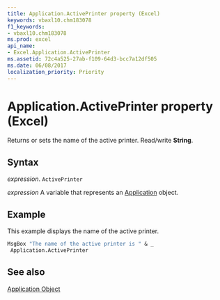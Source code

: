 ```yaml
---
title: Application.ActivePrinter property (Excel)
keywords: vbaxl10.chm183078
f1_keywords:
- vbaxl10.chm183078
ms.prod: excel
api_name:
- Excel.Application.ActivePrinter
ms.assetid: 72c4a525-27ab-f109-64d3-bcc7a12df505
ms.date: 06/08/2017
localization_priority: Priority
---
```



# Application.ActivePrinter property (Excel)

Returns or sets the name of the active printer. Read/write  **String**.


## Syntax

_expression_. `ActivePrinter`

_expression_ A variable that represents an [Application](Excel.Application-graph-property.md) object.


## Example

This example displays the name of the active printer.


```vb
MsgBox "The name of the active printer is " & _ 
 Application.ActivePrinter
```


## See also


[Application Object](Excel.Application(object).md)

